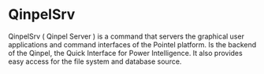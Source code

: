 # QinpelSrv

QinpelSrv ( Qinpel Server ) is a command that servers the graphical user applications and command interfaces of the Pointel platform. Is the backend of the Qinpel, the Quick Interface for Power Intelligence. It also provides easy access for the file system and database source.
